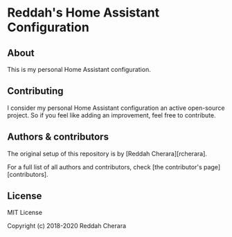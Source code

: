 # Reddah's Home Assistant Configuration

## About

This is my personal Home Assistant configuration.


## Contributing

I consider my personal Home Assistant configuration an active open-source project.
So if you feel like adding an improvement, feel free to contribute.


## Authors & contributors

The original setup of this repository is by [Reddah Cherara][rcherara].

For a full list of all authors and contributors,
check [the contributor's page][contributors].

## License

MIT License

Copyright (c) 2018-2020 Reddah Cherara
